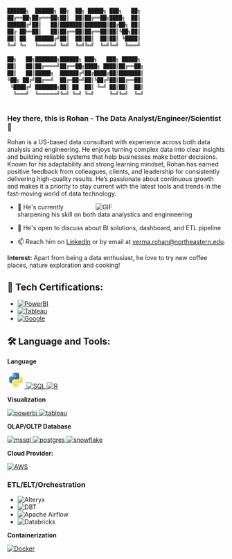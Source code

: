 
```
██████╗  ██████╗ ██╗  ██╗ █████╗ ███╗   ██╗
██╔══██╗██╔═══██╗██║  ██║██╔══██╗████╗  ██║
██████╔╝██║   ██║███████║███████║██╔██╗ ██║
██╔ ██══██║   ██║██╔══██║██╔══██║██║╚██╗██║
██║ ██   ██████╔╝██║  ██║██║  ██║██║ ╚████║
╚═╝ ╚═   ╚═════╝ ╚═╝  ╚═╝╚═╝  ╚═╝╚═╝  ╚═══╝

██╗   ██╗███████╗██████╗ ███╗   ███╗ █████╗ 
██║   ██║██╔════╝██╔══██╗████╗ ████║██╔══██╗
██║   ██║█████╗  ██████╔╝██╔████╔██║███████║
╚██╗ ██╔╝██╔══╝  ██╔═██═╝██║╚██╔╝██║██╔══██║
 ╚████╔╝ ███████╗██║ ██  ██║ ╚═╝ ██║██║  ██║
  ╚═══╝  ╚══════╝╚═╝ ╚═╝ ╚═╝     ╚═╝╚═╝  ╚═╝


```
                                                      
### Hey there, this is Rohan - The Data Analyst/Engineer/Scientist 👋 

Rohan is a US-based data consultant with experience across both data analysis and engineering. He enjoys turning complex data into clear insights and building reliable systems that help businesses make better decisions. Known for his adaptability and strong learning mindset, Rohan has earned positive feedback from colleagues, clients, and leadership for consistently delivering high-quality results. He’s passionate about continuous growth and makes it a priority to stay current with the latest tools and trends in the fast-moving world of data technology.


<img align="right" alt="GIF" src="https://i.giphy.com/xT9C25UNTwfZuk85WP.webp" width="300px"/>
  

- 🔭 He's currently sharpening his skill on both data analystics and enginneering
  
- 💬 He's open to discuss about BI solutions, dashboard, and ETL pipeline
  
- 📫 Reach him on [LinkedIn](https://www.linkedin.com/in/r3122k) or by email at [verma.rohan@northeastern.edu](mailto:verma.rohan@northeastern.edu).

  


**Interest:** Apart from being a data enthusiast, he love to try new coffee places, nature exploration and cooking!




## 🏅 Tech Certifications:
- [![PowerBI](https://img.shields.io/badge/Power_BI-Power_BI_Data_Analyst_Associate-FEB800)](https://www.credly.com/badges/271b6df2-3979-436d-b97e-3303f83e0a89/linked_in_profile)
- [![Tableau](https://img.shields.io/badge/Tableau-Tableau_Certified_Data_Analyst-e3455d)](https://www.credly.com/badges/bf64e896-cbf5-40d9-93d9-03d76d29e77d/linked_in_profile)
- [![Google](https://img.shields.io/badge/Google-Data_Analytics_Certificate-34A853)](https://www.coursera.org/account/accomplishments/specialization/your-google-certificate-link)



## 🛠️ Language and Tools:
**Language**

<a href="https://www.python.org" target="_blank" rel="noreferrer"> <img src="https://raw.githubusercontent.com/devicons/devicon/master/icons/python/python-original.svg" alt="python" width="40" height="40"/> </a>
<a href="https://www.w3schools.com/sql/" target="_blank" rel="noreferrer"> <img src="https://encrypted-tbn0.gstatic.com/images?q=tbn:ANd9GcQviJKGbz-VEIvrZlwSpJaIAJC3w35lFP4TzIdVG_eMTQ&s" alt="SQL" width="40" height="40"/> </a>
<a href="https://www.r-project.org" target="_blank" rel="noreferrer"> <img src="https://upload.wikimedia.org/wikipedia/commons/thumb/1/1b/R_logo.svg/1200px-R_logo.svg.png" alt="R" width="40" height="40"/> </a>

**Visualization**

<a href="https://www.microsoft.com/en-us/power-platform/products/power-bi" target="_blank" rel="noreferrer"> <img src="https://upload.vectorlogo.zone/logos/microsoft_powerbi/images/985205ac-fb3d-4c80-97f4-7bc0fec8c67d.svg" alt="powerbi" width="40" height="40"/> </a> 
<a href="https://www.tableau.com" target="_blank" rel="noreferrer"> <img src="https://github.com/gilbarbara/logos/blob/main/logos/tableau-icon.svg" alt="tableau" width="40" height="40"/> </a>

**OLAP/OLTP Database**

<a href="https://www.microsoft.com/en-us/sql-server" target="_blank" rel="noreferrer"> <img src="https://www.svgrepo.com/show/303229/microsoft-sql-server-logo.svg" alt="mssql" width="40" height="40"/> </a>
<a href="https://www.postgresql.org/" target="_blank" rel="noreferrer"> <img src="https://www.postgresql.org/media/img/about/press/elephant.png" alt="postgres" width="40" height="40"/> </a>
<a href="https://www.snowflake.com/" target="_blank" rel="noreferrer"> <img src="https://www.vectorlogo.zone/logos/snowflake/snowflake-icon.svg" alt="snowflake" width="40" height="40"/> </a>

**Cloud Provider:**

<a href="https://aws.amazon.com/" target="_blank" rel="noreferrer"> <img src="https://upload.wikimedia.org/wikipedia/commons/9/93/Amazon_Web_Services_Logo.svg" alt="AWS" width="40" height="40"/> </a>

### ETL/ELT/Orchestration
- ![Alteryx](https://img.shields.io/badge/Alteryx-Designer%20%26%20Server-blue?logo=alteryx)
- ![DBT](https://img.shields.io/badge/dbt-FF694B?logo=dbt&logoColor=white)
- ![Apache Airflow](https://img.shields.io/badge/Apache_Airflow-017CEE?logo=apacheairflow&logoColor=white)
- ![Databricks](https://img.shields.io/badge/Databricks-FC3627?logo=databricks&logoColor=white)


**Containerization**

<a href="https://www.docker.com/" target="_blank" rel="noreferrer"> <img src="https://cdn4.iconfinder.com/data/icons/logos-and-brands/512/97_Docker_logo_logos-512.png" alt="Docker" width="40" height="40"/> </a>


<!---

**CI/CD**

<a href="https://git-scm.com/" target="_blank" rel="noreferrer"> <img src="https://www.vectorlogo.zone/logos/git-scm/git-scm-icon.svg" alt="git" width="40" height="40"/> </a>
https://assets.leetcode.com/static_assets/others/Premium_SQL_50.gif


